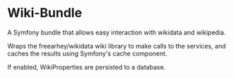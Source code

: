 # Wiki-Bundle

A Symfony bundle that allows easy interaction with wikidata and wikipedia.  

Wraps the freearhey/wikidata wiki library to make calls to the services, and caches the results using Symfony's cache component.

If enabled, WikiProperties are persisted to a database.
